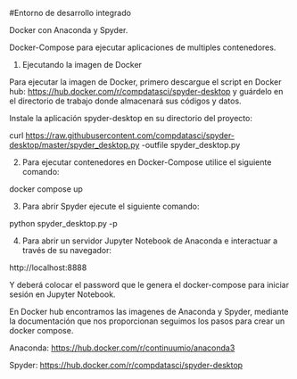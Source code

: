 #Entorno de desarrollo integrado

Docker con Anaconda y Spyder.

Docker-Compose para ejecutar aplicaciones de multiples contenedores.

  1. Ejecutando la imagen de Docker

Para ejecutar la imagen de Docker, primero descargue el script en Docker hub: https://hub.docker.com/r/compdatasci/spyder-desktop
y guárdelo en el directorio de trabajo donde almacenará sus códigos y datos.

Instale la aplicación spyder-desktop en su directorio del proyecto:

 curl https://raw.githubusercontent.com/compdatasci/spyder-desktop/master/spyder_desktop.py -outfile spyder_desktop.py
 
  2. Para ejecutar contenedores en Docker-Compose utilice el siguiente comando:

 docker compose up
 
  3. Para abrir Spyder ejecute el siguiente comando:

 python spyder_desktop.py -p
 
  4. Para abrir un servidor Jupyter Notebook de Anaconda e interactuar a través de su navegador:

 http://localhost:8888
 
Y deberá colocar el password que le genera el docker-compose para iniciar sesión en Jupyter Notebook.

En Docker hub encontramos las imagenes de Anaconda y Spyder, mediante la documentación que nos proporcionan seguimos los pasos para crear un docker compose.

Anaconda:  https://hub.docker.com/r/continuumio/anaconda3

Spyder:   https://hub.docker.com/r/compdatasci/spyder-desktop
